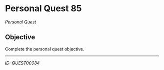 # Personal Quest 85

*Personal Quest*

## Objective
Complete the personal quest objective.

---
*ID: QUEST00084*